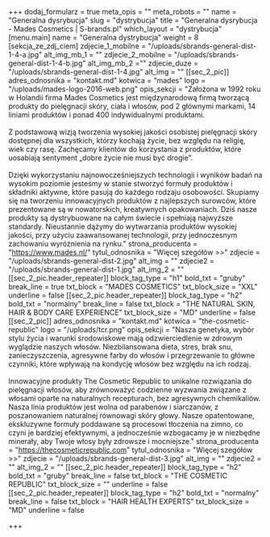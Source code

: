 +++
dodaj_formularz = true
meta_opis = ""
meta_robots = ""
name = "Generalna dysrybucja"
slug = "dystrybucja"
title = "Generalna dysrybucja - Mades Cosmetics | S-brands.pl"
which_layout = "dystrybucja"
[menu.main]
name = "Generalna dystrybucja"
weight = 8
[sekcja_ze_zdj_ciem]
zdjecie_1_mobilne = "/uploads/sbrands-general-dist-1-4-a.jpg"
alt_img_mb_1 = ""
zdjecie_2_mobilne = "/uploads/sbrands-general-dist-1-4-b.jpg"
alt_img_mb_2 =""
zdjecie_duze = "/uploads/sbrands-general-dist-1-4.jpg"
alt_img = ""
[[sec_2_pic]]
adres_odnosnika = "kontakt.md"
kotwica = "mades"
logo = "/uploads/mades-logo-2016-web.png"
opis_sekcji = "Założona w 1992 roku w Holandii firma Mades Cosmetics jest międzynarodową firmą tworzącą produkty do pielęgnacji skóry, ciała i włosów, pod 2 głównymi markami, 14 liniami produktów i ponad 400 indywidualnymi produktami. <br><br>Z podstawową wizją tworzenia wysokiej jakości osobistej pielęgnacji skóry dostępnej dla wszystkich, którzy kochają życie, bez względu na religię, wiek czy rasę. Zachęcamy klientów do korzystania z produktów, które uosabiają sentyment „dobre życie nie musi być drogie”. <br><br>Dzięki wykorzystaniu najnowocześniejszych technologii i wyników badań na wysokim poziomie jesteśmy w stanie stworzyć formuły produktów i składniki aktywne, które pasują do każdego rodzaju osobowości. Skupiamy się na tworzeniu innowacyjnych produktów z najlepszych surowców, które prezentowane są w nowatorskich, kreatywnych opakowaniach. Dziś nasze produkty są dystrybuowane na całym świecie i spełniają najwyższe standardy. Nieustannie dążymy do wytwarzania produktów wysokiej jakości, przy użyciu zaawansowanej technologii, przy jednoczesnym zachowaniu wyróżnienia na rynku."
strona_producenta = "https://www.mades.nl/"
tytul_odnosnika = "Więcej szegółów >>"
zdjecie = "/uploads/sbrands-general-dist-2.jpg"
alt_img = ""
zdjecie2 = "/uploads/sbrands-general-dist-1.jpg"
alt_img_2 = ""
[[sec_2_pic.header_repeater]]
block_tag_type = "h1"
bold_txt = "gruby"
break_line = true
txt_block = "MADES COSMETICS"
txt_block_size = "XXL"
underline = false
[[sec_2_pic.header_repeater]]
block_tag_type = "h2"
bold_txt = "normalny"
break_line = false
txt_block = "THE NATURAL SKIN, HAIR & BODY CARE EXPERIENCE"
txt_block_size = "MD"
underline = false
[[sec_2_pic]]
adres_odnosnika = "kontakt.md"
kotwica = "the-cosmetic-republic"
logo = "/uploads/tcr.png"
opis_sekcji = "Nasza genetyka, wybór stylu życia i warunki środowiskowe mają odzwierciedlenie w zdrowym wyglądzie naszych włosów. Niezbilansowana dieta, stres, brak snu, zanieczyszczenia, agresywne farby do włosów i przegrzewanie to główne czynniki, które wpływają na kondycję włosów bez względu na ich rodzaj.<br><br>Innowacyjne produkty The Cosmetic Republic to unikalne rozwiązania do pielęgnacji włosów, aby zrównoważyć codzienne wyzwania związane z włosami oparte na naturalnych recepturach, bez agresywnych chemikaliów. Nasza linia produktów jest wolna od parabenów i siarczanów, z poszanowaniem naturalnej równowagi skóry głowy. Nasze opatentowane, ekskluzywne formuły poddawane są procesowi tłoczenia na zimno, co czyni je bardziej efektywnymi, a jednocześnie wzbogacamy je w niezbędne minerały, aby Twoje włosy były zdrowsze i mocniejsze."
strona_producenta = "https://thecosmeticrepublic.com"
tytul_odnosnika = "Więcej szegółów >>"
zdjecie = "/uploads/sbrands-general-dist-3.jpg"
alt_img = ""
zdjecie2 = ""
alt_img_2 = ""
[[sec_2_pic.header_repeater]]
block_tag_type = "h2"
bold_txt = "gruby"
break_line = false
txt_block = "THE COSMETIC REPUBLIC"
txt_block_size = ""
underline = false
[[sec_2_pic.header_repeater]]
block_tag_type = "h2"
bold_txt = "normalny"
break_line = false
txt_block = "HAIR HEALTH EXPERTS"
txt_block_size = "MD"
underline = false

+++
